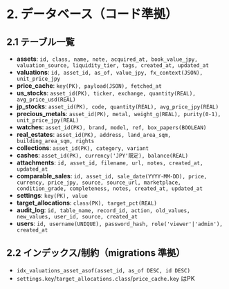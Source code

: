 # 2. データベース（コード準拠）

## 2.1 テーブル一覧
- **assets**: `id, class, name, note, acquired_at, book_value_jpy, valuation_source, liquidity_tier, tags, created_at, updated_at`
- **valuations**: `id, asset_id, as_of, value_jpy, fx_context(JSON), unit_price_jpy`
- **price_cache**: `key(PK), payload(JSON), fetched_at`
- **us_stocks**: `asset_id(PK), ticker, exchange, quantity(REAL), avg_price_usd(REAL)`
- **jp_stocks**: `asset_id(PK), code, quantity(REAL), avg_price_jpy(REAL)`
- **precious_metals**: `asset_id(PK), metal, weight_g(REAL), purity(0-1), unit_price_jpy(REAL)`
- **watches**: `asset_id(PK), brand, model, ref, box_papers(BOOLEAN)`
- **real_estates**: `asset_id(PK), address, land_area_sqm, building_area_sqm, rights`
- **collections**: `asset_id(PK), category, variant`
- **cashes**: `asset_id(PK), currency('JPY'既定), balance(REAL)`
- **attachments**: `id, asset_id, filename, url, notes, created_at, updated_at`
- **comparable_sales**: `id, asset_id, sale_date(YYYY-MM-DD), price, currency, price_jpy, source, source_url, marketplace, condition_grade, completeness, notes, created_at, updated_at`
- **settings**: `key(PK), value`
- **target_allocations**: `class(PK), target_pct(REAL)`
- **audit_log**: `id, table_name, record_id, action, old_values, new_values, user_id, source, created_at`
- **users**: `id, username(UNIQUE), password_hash, role('viewer'|'admin'), created_at`

## 2.2 インデックス/制約（migrations 準拠）
- `idx_valuations_asset_asof(asset_id, as_of DESC, id DESC)`
- `settings.key`/`target_allocations.class`/`price_cache.key` はPK